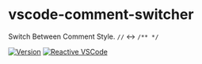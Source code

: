 # vscode-comment-switcher

Switch Between Comment Style.
`//`  <-> `/** */`

[![Version](https://img.shields.io/visual-studio-marketplace/v/waynzh.vscode-comment-switcher)](https://marketplace.visualstudio.com/items?itemName=waynzh.vscode-comment-switcher) [![Reactive VSCode](https://img.shields.io/badge/Reactive-VSCode-%23007ACC?style=flat&labelColor=%23229863)](https://kermanx.github.io/reactive-vscode/)
